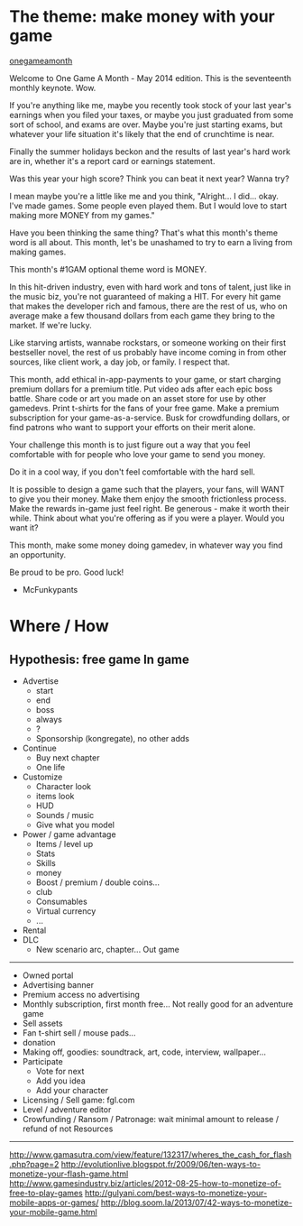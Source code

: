 The theme: make money with your game
=======
[onegameamonth](http://www.onegameamonth.com/)

Welcome to One Game A Month - May 2014 edition. This is the seventeenth monthly keynote. Wow.

If you're anything like me, maybe you recently took stock of your last year's earnings when you filed your taxes, or maybe you just graduated from some sort of school, and exams are over. Maybe you're just starting exams, but whatever your life situation it's likely that the end of crunchtime is near.

Finally the summer holidays beckon and the results of last year's hard work are in, whether it's a report card or earnings statement.

Was this year your high score? Think you can beat it next year? Wanna try?

I mean maybe you're a little like me and you think, "Alright... I did... okay. I've made games. Some people even played them. But I would love to start making more MONEY from my games."

Have you been thinking the same thing? That's what this month's theme word is all about. This month, let's be unashamed to try to earn a living from making games.

This month's #1GAM optional theme word is MONEY.

In this hit-driven industry, even with hard work and tons of talent, just like in the music biz, you're not guaranteed of making a HIT. For every hit game that makes the developer rich and famous, there are the rest of us, who on average make a few thousand dollars from each game they bring to the market. If we're lucky.

Like starving artists, wannabe rockstars, or someone working on their first bestseller novel, the rest of us probably have income coming in from other sources, like client work, a day job, or family. I respect that.

This month, add ethical in-app-payments to your game, or start charging premium dollars for a premium title. Put video ads after each epic boss battle. Share code or art you made on an asset store for use by other gamedevs. Print t-shirts for the fans of your free game. Make a premium subscription for your game-as-a-service. Busk for crowdfunding dollars, or find patrons who want to support your efforts on their merit alone.

Your challenge this month is to just figure out a way that you feel comfortable with for people who love your game to send you money.

Do it in a cool way, if you don't feel comfortable with the hard sell.

It is possible to design a game such that the players, your fans, will WANT to give you their money. Make them enjoy the smooth frictionless process. Make the rewards in-game just feel right. Be generous - make it worth their while. Think about what you're offering as if you were a player. Would you want it?

This month, make some money doing gamedev, in whatever way you find an opportunity.

Be proud to be pro. Good luck!

- McFunkypants

Where / How
=======
Hypothesis: free game
In game
------
* Advertise
    * start
    * end
    * boss
    * always
    * ?
    * Sponsorship (kongregate), no other adds
* Continue
    * Buy next chapter
    * One life
* Customize
    * Character look
    * items look
    * HUD
    * Sounds / music
    * Give what you model
* Power / game advantage
    * Items / level up
    * Stats
    * Skills
    * money
    * Boost / premium / double coins...
    * club
    * Consumables
    * Virtual currency
    * ...
* Rental
* DLC
    * New scenario arc, chapter...
Out game
------
* Owned portal
* Advertising banner
* Premium access no advertising
* Monthly subscription, first month free... Not really good for an adventure game
* Sell assets
* Fan t-shirt sell / mouse pads...
* donation
* Making off, goodies: soundtrack, art, code, interview, wallpaper...
* Participate
    * Vote for next
    * Add you idea
    * Add your character
* Licensing / Sell game: fgl.com
* Level / adventure editor
* Crowfunding / Ransom / Patronage: wait minimal amount to release / refund of not
Resources
-------
http://www.gamasutra.com/view/feature/132317/wheres_the_cash_for_flash.php?page=2
http://evolutionlive.blogspot.fr/2009/06/ten-ways-to-monetize-your-flash-game.html
http://www.gamesindustry.biz/articles/2012-08-25-how-to-monetize-of-free-to-play-games
http://gulyani.com/best-ways-to-monetize-your-mobile-apps-or-games/
http://blog.soom.la/2013/07/42-ways-to-monetize-your-mobile-game.html